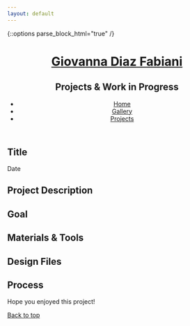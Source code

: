 ```yaml
---
layout: default
---
```

{::options parse_block_html="true" /}

<main>
<!-- ***********************  ABOUT / PROFILE  *********************** -->
<header>
<div class="content-wrap">
  <h1> 
    <a href="/index"> Giovanna Diaz Fabiani </a> 
  </h1>
  <h2> Projects & Work in Progress </h2>
  <ul class="contact-list"> 
  <li> <a href="../index">Home</a> </li>
  <li> <a href="../gallery">Gallery</a> </li>
  <li> <a href="/projects">Projects</a></li>
  </ul>
</div>
</header>

</main>

<!---START PROJECTS--->

<section class="projects"> 
 <div class="content-wrap divider">
 <div class="projects-content">

## Title
<P>Date</P>

## Project Description  

## Goal

## Materials & Tools

## Design Files

## Process

Hope you enjoyed this project! <br>

<a class="btn" href="#top">Back to top</a> 
<!--<a href="#top"> Back to top </a>-->
